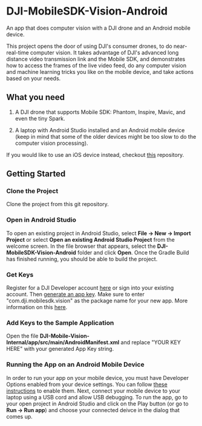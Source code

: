 # DJI-MobileSDK-Vision-Android
An app that does computer vision with a DJI drone and an Android mobile device.

This project opens the door of using DJI's consumer drones, to do near-real-time computer vision. It takes advantage of DJI's advanced long distance video transmission link and the Mobile SDK, and demonstrates how to access the frames of the live video feed, do any computer vision and machine learning tricks you like on the mobile device, and take actions based on your needs.

## What you need
1. A DJI drone that supports Mobile SDK: Phantom, Inspire, Mavic, and even the tiny Spark.

1. A laptop with Android Studio installed and an Android mobile device (keep in mind that some of the older devices might be too slow to do the computer vision processing). 

If you would like to use an iOS device instead, checkout [this](https://github.com/SamuelWangDJI/dji-mobilesdk-vision) repository.

## Getting Started
### Clone the Project
Clone the project from this git repository.

### Open in Android Studio
To open an existing project in Android Studio, select **File -> New -> Import Project** or select **Open an existing Android Studio Project** from the welcome screen. In the file browser that appears, select the **DJI-MobileSDK-Vision-Android** folder and click **Open**. Once the Gradle Build has finished running, you should be able to build the project. 

### Get Keys
Register for a DJI Developer account [here](https://account.dji.com/register?appId=dji_sdk&locale=en_US) or sign into your existing account. Then [generate an app key](https://developer.dji.com/mobile-sdk/documentation/quick-start/index.html#generate-an-app-key). Make sure to enter "com.dji.mobilesdk.vision" as the package name for your new app. More information on this [here](https://developer.dji.com/mobile-sdk/documentation/quick-start/index.html).

### Add Keys to the Sample Application
Open the file **DJI-Mobile-Vision-Internal/app/src/main/AndroidManifest.xml** and replace "YOUR KEY HERE" with your generated App Key string.

### Running the App on an Android Mobile Device
In order to run your app on your mobile device, you must have Developer Options enabled from your device settings. You can follow [these instructions](https://developer.android.com/studio/debug/dev-options) to enable them. Next, connect your mobile device to your laptop using a USB cord and allow USB debugging. To run the app, go to your open project in Android Studio and click on the Play button (or go to **Run -> Run app**) and choose your connected deivce in the dialog that comes up.
